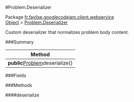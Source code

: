 #Problem.Deserializer

Package [fr.faylixe.googlecodejam.client.webservice](nullfr/faylixe/googlecodejam/client/webservice)<br>
[Object]() > [Problem.Deserializer]()

Custom deserializer that normalizes problem body content.

###Summary


| Method |
| --- |
| **public**[Problem]()deserialize() |

###Fields


###Methods

####deserialize


